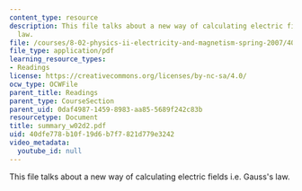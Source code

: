 ```yaml
---
content_type: resource
description: This file talks about a new way of calculating electric fields i.e. Gauss's
  law.
file: /courses/8-02-physics-ii-electricity-and-magnetism-spring-2007/40dfe778b10f19d6b7f7821d779e3242_summary_w02d2.pdf
file_type: application/pdf
learning_resource_types:
- Readings
license: https://creativecommons.org/licenses/by-nc-sa/4.0/
ocw_type: OCWFile
parent_title: Readings
parent_type: CourseSection
parent_uid: 0daf4987-1459-8983-aa85-5689f242c83b
resourcetype: Document
title: summary_w02d2.pdf
uid: 40dfe778-b10f-19d6-b7f7-821d779e3242
video_metadata:
  youtube_id: null
---
```

This file talks about a new way of calculating electric fields i.e. Gauss's law.
